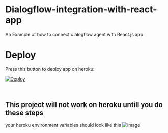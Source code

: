 # Dialogflow-integration-with-react-app
An Example of how to connect dialogflow agent with React.js app



# Deploy
Press this button to deploy app on heroku:

[![Deploy](https://www.herokucdn.com/deploy/button.svg)](https://heroku.com/deploy)

<br>

## This project will not work on heroku untill you do these steps

your heroku environment variables should look like this
![image](https://user-images.githubusercontent.com/14273842/155878392-796a03ab-8c0c-4047-8302-ad532a528a4b.png)
<br>






